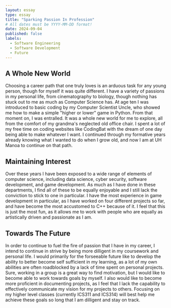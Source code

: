 ```yaml
---
layout: essay
type: essay
title: "Sparking Passion In Profession"
# All dates must be YYYY-MM-DD format!
date: 2024-09-04
published: false
labels:
  - Software Engineering
  - Software Development
  - Future
---
```

## A Whole New World
Choosing a career path that one truly loves is an arduous task for any young person, though for myself it was quite different. I have a variety of passions in my personal life, from cinematography to biology, though nothing has stuck out to me as much as Computer Science has. At age ten I was introduced to basic coding by my Computer Scientist Uncle, who showed me how to make a simple "higher or lower" game in Python. From that moment on, I was entralled. It was a whole new world for me to explore, all from the comfort of my grandma's neglected old office chair. I spent a lot of my free time on coding websites like CodingBat with the dream of one day being able to make whatever I want. I continued through my formative years already knowing what I wanted to do when I grow old, and now I am at UH Manoa to continue on that path. 

## Maintaining Interest
Over these years I have been exposed to a wide range of elements of computer science, including data science, cyber security, software development, and game development. As much as I have done in these departments, I find all of these to be equally enjoyable and I still lack the conviction to stick to one in particular. I have the most experience in game development in particular, as I have worked on four different projects so far, and have become the most accustomed to C++ because of it. I feel that this is just the most fun, as it allows me to work with people who are equally as artistically driven and passionate as I am. 

## Towards The Future
In order to continue to fuel the fire of passion that I have in my career, I intend to continue in strive by being more dilligent in my coursework and personal life. I would primarily for the forseeable future like to develop the ability to better become self sufficient in my learning, as a lot of my own abilities are often roadblocked by a lack of time spent on personal projects. Sure, working in a group is a great way to find motivation, but I would like to become able to work towards goals by myself. I also would like to become more proficient in documenting projects, as I feel that I lack the capability to effectively communicate my vision for my projects to others. Focusing on my higher level classes (currently ICS311 and ICS314) will best help me achieve these goals so long that I am dilligent and stay on track. 

